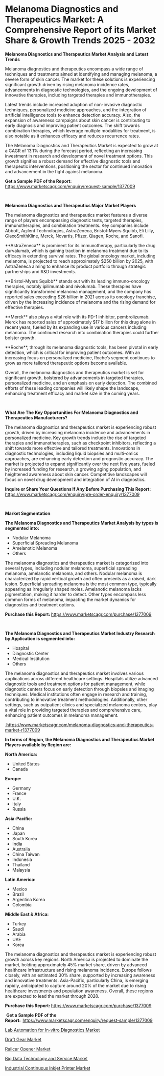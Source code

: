 <p><h1>Melanoma Diagnostics and Therapeutics Market: A Comprehensive Report of its Market Share & Growth Trends 2025 - 2032</h1></p><p><strong>Melanoma Diagnostics and Therapeutics Market Analysis and Latest Trends</strong></p>
<p><p>Melanoma diagnostics and therapeutics encompass a wide range of techniques and treatments aimed at identifying and managing melanoma, a severe form of skin cancer. The market for these solutions is experiencing significant growth driven by rising melanoma incidence rates, advancements in diagnostic technologies, and the ongoing development of innovative therapies, including targeted therapies and immunotherapies.</p><p>Latest trends include increased adoption of non-invasive diagnostic techniques, personalized medicine approaches, and the integration of artificial intelligence tools to enhance detection accuracy. Also, the expansion of awareness campaigns about skin cancer is contributing to early diagnosis and improving patient outcomes. The shift towards combination therapies, which leverage multiple modalities for treatment, is also notable as it enhances efficacy and reduces recurrence rates.</p><p>The Melanoma Diagnostics and Therapeutics Market is expected to grow at a CAGR of 13.1% during the forecast period, reflecting an increasing investment in research and development of novel treatment options. This growth signifies a robust demand for effective diagnostic tools and therapeutic interventions, positioning the sector for continued innovation and advancement in the fight against melanoma.</p></p>
<p><strong>Get a Sample PDF of the Report:&nbsp;</strong> <a href="https://www.marketscagr.com/enquiry/request-sample/1377009?utm_campaign=2194&utm_medium=2&utm_source=Github&utm_content=ia&utm_term=28032025&utm_id=melanoma-diagnostics-and-therapeutics">https://www.marketscagr.com/enquiry/request-sample/1377009</a></p>
<p>&nbsp;</p>
<p><strong>Melanoma Diagnostics and Therapeutics Major Market Players</strong></p>
<p><p>The melanoma diagnostics and therapeutics market features a diverse range of players encompassing diagnostic tests, targeted therapies, immunotherapies, and combination treatments. Key companies include Abbott, Agilent Technologies, AstraZeneca, Bristol-Myers Squibb, Eli Lilly, GlaxoSmithKline, Merck, Novartis, Pfizer, Qiagen, Roche, and Sanofi.</p><p>**AstraZeneca** is prominent for its immunotherapy, particularly the drug durvalumab, which is gaining traction in melanoma treatment due to its efficacy in extending survival rates. The global oncology market, including melanoma, is projected to reach approximately $250 billion by 2025, with AstraZeneca aiming to enhance its product portfolio through strategic partnerships and R&D investments.</p><p>**Bristol-Myers Squibb** stands out with its leading immuno-oncology therapies, notably ipilimumab and nivolumab. These therapies have significantly transformed melanoma management, and the company has reported sales exceeding $26 billion in 2021 across its oncology franchise, driven by the increasing incidence of melanoma and the rising demand for effective therapies.</p><p>**Merck** also plays a vital role with its PD-1 inhibitor, pembrolizumab. Merck has reported sales of approximately $17 billion for this drug alone in recent years, fueled by its expanding use in various cancers including melanoma. The continued research into combination therapies could further bolster growth.</p><p>**Roche**, through its melanoma diagnostic tools, has been pivotal in early detection, which is critical for improving patient outcomes. With an increasing focus on personalized medicine, Roche’s segment continues to grow as more tailored therapeutic options become available.</p><p>Overall, the melanoma diagnostics and therapeutics market is set for significant growth, bolstered by advancements in targeted therapies, personalized medicine, and an emphasis on early detection. The combined efforts of these leading companies will likely shape the landscape, enhancing treatment efficacy and market size in the coming years.</p></p>
<p>&nbsp;</p>
<p><strong>What Are The Key Opportunities For Melanoma Diagnostics and Therapeutics Manufacturers?</strong></p>
<p><p>The melanoma diagnostics and therapeutics market is experiencing robust growth, driven by increasing melanoma incidence and advancements in personalized medicine. Key growth trends include the rise of targeted therapies and immunotherapies, such as checkpoint inhibitors, reflecting a shift towards more effective and tailored treatments. Innovations in diagnostic technologies, including liquid biopsies and multi-omics approaches, are enhancing early detection and prognostic accuracy. The market is projected to expand significantly over the next five years, fueled by increased funding for research, a growing aging population, and heightened awareness about skin cancer. Competitive landscapes will focus on novel drug development and integration of AI in diagnostics.</p></p>
<p><strong>Inquire or Share Your Questions If Any Before Purchasing This Report:</strong> <a href="https://www.marketscagr.com/enquiry/pre-order-enquiry/1377009?utm_campaign=2194&utm_medium=2&utm_source=Github&utm_content=ia&utm_term=28032025&utm_id=melanoma-diagnostics-and-therapeutics">https://www.marketscagr.com/enquiry/pre-order-enquiry/1377009</a></p>
<p>&nbsp;</p>
<p><strong>Market Segmentation</strong></p>
<p><strong>The Melanoma Diagnostics and Therapeutics Market Analysis by types is segmented into:</strong></p>
<p><ul><li>Nodular Melanoma</li><li>Superficial Spreading Melanoma</li><li>Amelanotic Melanoma</li><li>Others</li></ul></p>
<p><p>The melanoma diagnostics and therapeutics market is categorized into several types, including nodular melanoma, superficial spreading melanoma, amelanotic melanoma, and others. Nodular melanoma is characterized by rapid vertical growth and often presents as a raised, dark lesion. Superficial spreading melanoma is the most common type, typically appearing as irregularly shaped moles. Amelanotic melanoma lacks pigmentation, making it harder to detect. Other types encompass less common forms of melanoma, impacting the market dynamics for diagnostics and treatment options.</p></p>
<p><strong>Purchase this Report:&nbsp;</strong><a href="https://www.marketscagr.com/purchase/1377009?utm_campaign=2194&utm_medium=2&utm_source=Github&utm_content=ia&utm_term=28032025&utm_id=melanoma-diagnostics-and-therapeutics">https://www.marketscagr.com/purchase/1377009</a></p>
<p>&nbsp;</p>
<p><strong>The Melanoma Diagnostics and Therapeutics Market Industry Research by Application is segmented into:</strong></p>
<p><ul><li>Hospital</li><li>Diagnostic Center</li><li>Medical Institution</li><li>Others</li></ul></p>
<p><p>The melanoma diagnostics and therapeutics market involves various applications across different healthcare settings. Hospitals utilize advanced diagnostic tools and treatment options for patient management, while diagnostic centers focus on early detection through biopsies and imaging techniques. Medical institutions often engage in research and training, contributing to innovative treatment methodologies. Additionally, other settings, such as outpatient clinics and specialized melanoma centers, play a vital role in providing targeted therapies and comprehensive care, enhancing patient outcomes in melanoma management.</p></p>
<p><a href="https://www.marketscagr.com/melanoma-diagnostics-and-therapeutics-market-r1377009?utm_campaign=2194&utm_medium=2&utm_source=Github&utm_content=ia&utm_term=28032025&utm_id=melanoma-diagnostics-and-therapeutics">&nbsp;https://www.marketscagr.com/melanoma-diagnostics-and-therapeutics-market-r1377009</a></p>
<p><strong>In terms of Region, the Melanoma Diagnostics and Therapeutics Market Players available by Region are:</strong></p>
<p>
    <p> <strong> North America: </strong>
        <ul>
            <li>United States</li>
            <li>Canada</li>
        </ul>
        </p> 
    <p> <strong> Europe: </strong>
        <ul>
            <li>Germany</li>
            <li>France</li>
            <li>U.K.</li>
            <li>Italy</li>
            <li>Russia</li>
        </ul>
        </p> 
    <p> <strong> Asia-Pacific: </strong>
        <ul>
            <li>China</li>
            <li>Japan</li>
            <li>South Korea</li>
            <li>India</li>
            <li>Australia</li>
            <li>China Taiwan</li>
            <li>Indonesia</li>
            <li>Thailand</li>
            <li>Malaysia</li>
        </ul>
        </p> 
    <p> <strong> Latin America: </strong>
        <ul>
            <li>Mexico</li>
            <li>Brazil</li>
            <li>Argentina Korea</li>
            <li>Colombia</li>
        </ul>
        </p> 
    <p> <strong> Middle East & Africa: </strong>
        <ul>
            <li>Turkey</li>
            <li>Saudi</li>
            <li>Arabia</li>
            <li>UAE</li>
            <li>Korea</li>
        </ul>
    </p>
    </p>
<p><p>The melanoma diagnostics and therapeutics market is experiencing robust growth across key regions. North America is projected to dominate the market, holding approximately 45% market share, driven by advanced healthcare infrastructure and rising melanoma incidence. Europe follows closely, with an estimated 30% share, supported by increasing awareness and innovative treatments. Asia-Pacific, particularly China, is emerging rapidly, anticipated to capture around 20% of the market due to rising healthcare investments and population awareness. Overall, these regions are expected to lead the market through 2028.</p></p>
<p><strong>Purchase this Report: </strong><a href="https://www.marketscagr.com/purchase/1377009?utm_campaign=2194&utm_medium=2&utm_source=Github&utm_content=ia&utm_term=28032025&utm_id=melanoma-diagnostics-and-therapeutics">https://www.marketscagr.com/purchase/1377009</a></p>
<p>&nbsp;<strong>Get a Sample PDF of the Report:&nbsp;&nbsp;</strong><a href="https://www.marketscagr.com/enquiry/request-sample/1377009?utm_campaign=2194&utm_medium=2&utm_source=Github&utm_content=ia&utm_term=28032025&utm_id=melanoma-diagnostics-and-therapeutics">https://www.marketscagr.com/enquiry/request-sample/1377009</a></p>
<p><strong></strong></p>
<p><p><a href="https://github.com/gaiusmelyna/Market-Research-Report-List-1/blob/main/lab-automation-for-in-vitro-diagnostics-market.md?utm_campaign=2194&utm_medium=2&utm_source=Github&utm_content=ia&utm_term=28032025&utm_id=melanoma-diagnostics-and-therapeutics">Lab Automation for In-vitro Diagnostics Market</a></p><p><a href="https://www.linkedin.com/pulse/draft-gear-market-analysis-report-2025-2032-size-growing-2d2df?utm_campaign=2194&utm_medium=2&utm_source=Github&utm_content=ia&utm_term=28032025&utm_id=melanoma-diagnostics-and-therapeutics">Draft Gear Market</a></p><p><a href="https://www.linkedin.com/pulse/outlook-railcar-opener-market-2025-2032-detailed-size-2xnlf?utm_campaign=2194&utm_medium=2&utm_source=Github&utm_content=ia&utm_term=28032025&utm_id=melanoma-diagnostics-and-therapeutics">Railcar Opener Market</a></p><p><a href="https://github.com/meenafadilkh/Market-Research-Report-List-1/blob/main/big-data-technology-and-service-market.md?utm_campaign=2194&utm_medium=2&utm_source=Github&utm_content=ia&utm_term=28032025&utm_id=melanoma-diagnostics-and-therapeutics">Big Data Technology and Service Market</a></p><p><a href="https://www.linkedin.com/pulse/decoding-industrial-continuous-inkjet-printer-market-dynamics-4x1af?utm_campaign=2194&utm_medium=2&utm_source=Github&utm_content=ia&utm_term=28032025&utm_id=melanoma-diagnostics-and-therapeutics">Industrial Continuous Inkjet Printer Market</a></p></p>